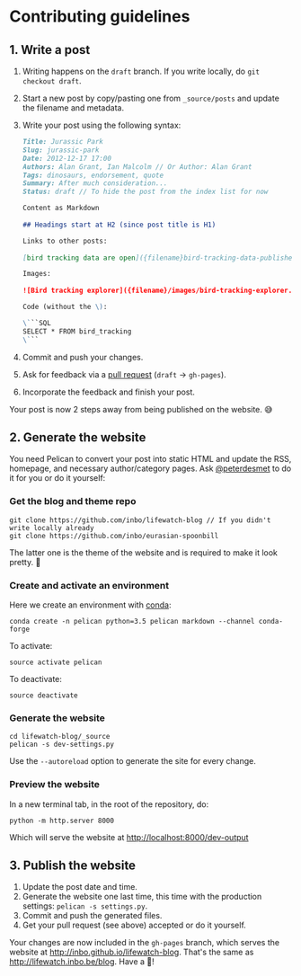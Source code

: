 # Contributing guidelines

## 1. Write a post

1. Writing happens on the `draft` branch. If you write locally, do `git checkout draft`.
2. Start a new post by copy/pasting one from `_source/posts` and update the filename and metadata.
3. Write your post using the following syntax:

    ```Markdown
    Title: Jurassic Park
    Slug: jurassic-park
    Date: 2012-12-17 17:00
    Authors: Alan Grant, Ian Malcolm // Or Author: Alan Grant
    Tags: dinosaurs, endorsement, quote
    Summary: After much consideration...
    Status: draft // To hide the post from the index list for now

    Content as Markdown
      
    ## Headings start at H2 (since post title is H1)

    Links to other posts:
      
    [bird tracking data are open]({filename}bird-tracking-data-published.md)

    Images:
      
    ![Bird tracking explorer]({filename}/images/bird-tracking-explorer.png)

    Code (without the \):

    \```SQL
    SELECT * FROM bird_tracking
    \```
    ```

4. Commit and push your changes.
5. Ask for feedback via a [pull request](https://github.com/inbo/lifewatch-blog/compare/gh-pages...draft) (`draft` → `gh-pages`).
6. Incorporate the feedback and finish your post.

Your post is now 2 steps away from being published on the website. :sweat_smile:

## 2. Generate the website

You need Pelican to convert your post into static HTML and update the RSS, homepage, and necessary author/category pages. Ask [@peterdesmet](https://github.com/peterdesmet) to do it for you or do it yourself:

### Get the blog and theme repo

    git clone https://github.com/inbo/lifewatch-blog // If you didn't write locally already
    git clone https://github.com/inbo/eurasian-spoonbill

The latter one is the theme of the website and is required to make it look pretty. :dress:

### Create and activate an environment

Here we create an environment with [conda](http://conda.pydata.org/docs/get-started.html):

    conda create -n pelican python=3.5 pelican markdown --channel conda-forge

To activate:

    source activate pelican

To deactivate:

    source deactivate

### Generate the website

    cd lifewatch-blog/_source
    pelican -s dev-settings.py

Use the `--autoreload` option to generate the site for every change.

### Preview the website

In a new terminal tab, in the root of the repository, do:

    python -m http.server 8000

Which will serve the website at <http://localhost:8000/dev-output>

## 3. Publish the website

1. Update the post date and time.
2. Generate the website one last time, this time with the production settings: `pelican -s settings.py`.
3. Commit and push the generated files.
4. Get your pull request (see above) accepted or do it yourself.

Your changes are now included in the `gh-pages` branch, which serves the website at http://inbo.github.io/lifewatch-blog. That's the same as http://lifewatch.inbo.be/blog. Have a :beer:!
